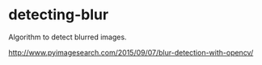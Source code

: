 # detecting-blur
Algorithm to detect blurred images.

http://www.pyimagesearch.com/2015/09/07/blur-detection-with-opencv/
